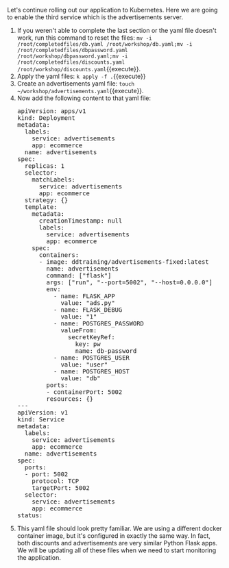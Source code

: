 Let's continue rolling out our application to Kubernetes. Here we are going to enable the third service which is the advertisements server. 

1.  If you weren't able to complete the last section or the yaml file doesn't work, run this command to reset the files: `mv -i /root/completedfiles/db.yaml /root/workshop/db.yaml;mv -i /root/completedfiles/dbpassword.yaml /root/workshop/dbpassword.yaml;mv -i /root/completedfiles/discounts.yaml /root/workshop/discounts.yaml`{{execute}}. 
2.  Apply the yaml files: `k apply -f .`{{execute}}
3.  Create an advertisements yaml file: `touch ~/workshop/advertisements.yaml`{{execute}}.
4.  Now add the following content to that yaml file: 
    <pre class="file" data-target="clipboard">
    apiVersion: apps/v1
    kind: Deployment
    metadata:
      labels:
        service: advertisements
        app: ecommerce
      name: advertisements 
    spec:
      replicas: 1
      selector:
        matchLabels:
          service: advertisements
          app: ecommerce
      strategy: {}
      template:
        metadata:
          creationTimestamp: null
          labels:
            service: advertisements
            app: ecommerce
        spec:
          containers:
          - image: ddtraining/advertisements-fixed:latest
            name: advertisements 
            command: ["flask"]
            args: ["run", "--port=5002", "--host=0.0.0.0"]
            env:
              - name: FLASK_APP
                value: "ads.py"
              - name: FLASK_DEBUG
                value: "1"
              - name: POSTGRES_PASSWORD
                valueFrom:
                  secretKeyRef:
                    key: pw
                    name: db-password
              - name: POSTGRES_USER
                value: "user"
              - name: POSTGRES_HOST
                value: "db"
            ports:
            - containerPort: 5002
            resources: {}
    ---
    apiVersion: v1
    kind: Service
    metadata:
      labels:
        service: advertisements
        app: ecommerce
      name: advertisements
    spec:
      ports:
      - port: 5002
        protocol: TCP
        targetPort: 5002
      selector:
        service: advertisements
        app: ecommerce
    status:
    </pre>
5.  This yaml file should look pretty familiar. We are using a different docker container image, but it's configured in exactly the same way. In fact, both discounts and advertisements are very similar Python Flask apps. We will be updating all of these files when we need to start monitoring the application.